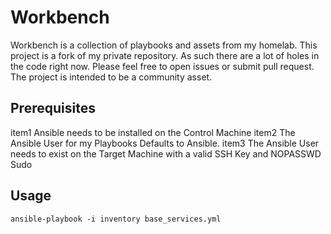 # Workbench

Workbench is a collection of playbooks and assets from my homelab. This project is a fork of my private repository. As such there are a lot of holes in the code right now. Please feel free to open issues or submit pull request. The project is intended to be a community asset.

## Prerequisites

item1 Ansible needs to be installed on the Control Machine
item2 The Ansible User for my Playbooks Defaults to Ansible.
item3 The Ansible User needs to exist on the Target Machine with a valid SSH Key and NOPASSWD Sudo

## Usage

`ansible-playbook -i inventory base_services.yml`